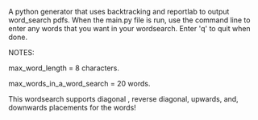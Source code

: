 A python generator that uses backtracking and reportlab to output word_search pdfs. When the main.py file is run, use the command line to enter any words that you want in your wordsearch.
Enter 'q' to quit when done.

NOTES: 

max_word_length = 8 characters.

max_words_in_a_word_search = 20 words.

This wordsearch supports diagonal , reverse diagonal, upwards, and, downwards placements for the words!
